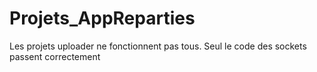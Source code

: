 # Projets_AppReparties
Les projets uploader ne fonctionnent pas tous. Seul le code des sockets passent correctement
